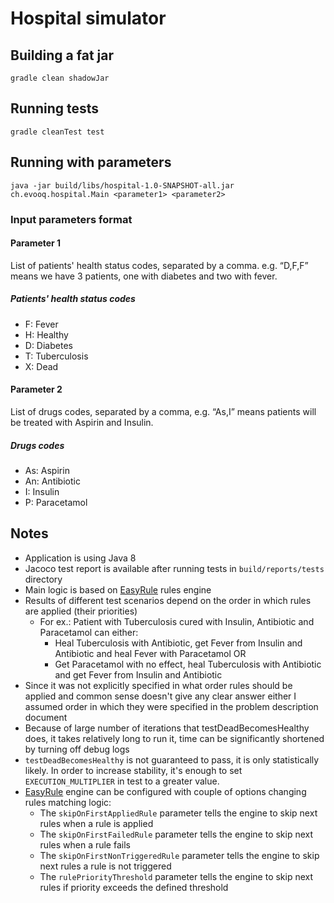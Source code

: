 # Hospital simulator

## Building a fat jar

`gradle clean shadowJar`

## Running tests

`gradle cleanTest test`

## Running with parameters

`java -jar build/libs/hospital-1.0-SNAPSHOT-all.jar ch.evooq.hospital.Main <parameter1> <parameter2>`

### Input parameters format

#### Parameter 1

List of patients' health status codes, separated by a comma. e.g. “D,F,F” means we have 3
patients, one with diabetes and two with fever.

##### Patients' health status codes

- F: Fever
- H: Healthy
- D: Diabetes
- T: Tuberculosis
- X: Dead

#### Parameter 2

List of drugs codes, separated by a comma, e.g. “As,I” means patients will be treated with
Aspirin and Insulin.

##### Drugs codes

- As: Aspirin
- An: Antibiotic
- I: Insulin
- P: Paracetamol

## Notes

- Application is using Java 8
- Jacoco test report is available after running tests in `build/reports/tests` directory
- Main logic is based on [EasyRule](https://github.com/j-easy/easy-rules) rules engine
- Results of different test scenarios depend on the order in which rules are applied (their priorities)
  - For ex.: Patient with Tuberculosis cured with Insulin, Antibiotic and Paracetamol can either:
    - Heal Tuberculosis with Antibiotic, get Fever from Insulin and Antibiotic and heal Fever with Paracetamol OR
    - Get Paracetamol with no effect, heal Tuberculosis with Antibiotic and get Fever from Insulin and Antibiotic
- Since it was not explicitly specified in what order rules should be applied and common sense doesn't give any clear answer either I assumed order in which they were specified in the problem description document
- Because of large number of iterations that testDeadBecomesHealthy does, it takes relatively long to run it, time can be significantly shortened by turning off debug logs
- `testDeadBecomesHealthy` is not guaranteed to pass, it is only statistically likely. In order to increase stability, it's enough to set `EXECUTION_MULTIPLIER` in test to a greater value.
- [EasyRule](https://github.com/j-easy/easy-rules) engine can be configured with couple of options changing rules matching logic:
  - The `skipOnFirstAppliedRule` parameter tells the engine to skip next rules when a rule is applied
  - The `skipOnFirstFailedRule` parameter tells the engine to skip next rules when a rule fails
  - The `skipOnFirstNonTriggeredRule` parameter tells the engine to skip next rules a rule is not triggered
  - The `rulePriorityThreshold` parameter tells the engine to skip next rules if priority exceeds the defined threshold